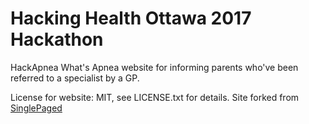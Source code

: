 Hacking Health Ottawa 2017 Hackathon
========

HackApnea What's Apnea website for informing parents who've been referred to a specialist by a GP.

License for website: MIT, see LICENSE.txt for details. Site forked from [SinglePaged](https://github.com/t413/SinglePaged)